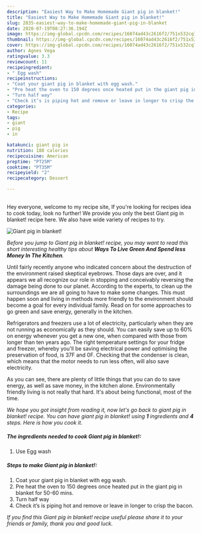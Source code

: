 ```yaml
---
description: "Easiest Way to Make Homemade Giant pig in blanket!"
title: "Easiest Way to Make Homemade Giant pig in blanket!"
slug: 2835-easiest-way-to-make-homemade-giant-pig-in-blanket
date: 2020-07-19T08:27:36.194Z
image: https://img-global.cpcdn.com/recipes/16074ad43c2616f2/751x532cq70/giant-pig-in-blanket-recipe-main-photo.jpg
thumbnail: https://img-global.cpcdn.com/recipes/16074ad43c2616f2/751x532cq70/giant-pig-in-blanket-recipe-main-photo.jpg
cover: https://img-global.cpcdn.com/recipes/16074ad43c2616f2/751x532cq70/giant-pig-in-blanket-recipe-main-photo.jpg
author: Agnes Vega
ratingvalue: 3.3
reviewcount: 11
recipeingredient:
- " Egg wash"
recipeinstructions:
- "Coat your giant pig in blanket with egg wash."
- "Pre heat the oven to 150 degrees once heated put in the giant pig in blanket for 50-60 mins."
- "Turn half way"
- "Check it’s is piping hot and remove or leave in longer to crisp the bacon."
categories:
- Recipe
tags:
- giant
- pig
- in

katakunci: giant pig in 
nutrition: 188 calories
recipecuisine: American
preptime: "PT25M"
cooktime: "PT35M"
recipeyield: "2"
recipecategory: Dessert

---
```

<br>
Hey everyone, welcome to my recipe site, If you're looking for recipes idea to cook today, look no further! We provide you only the best Giant pig in blanket! recipe here. We also have wide variety of recipes to try.
<br>


![Giant pig in blanket!](https://img-global.cpcdn.com/recipes/16074ad43c2616f2/751x532cq70/giant-pig-in-blanket-recipe-main-photo.jpg)

<i>Before you jump to Giant pig in blanket! recipe, you may want to read this short interesting healthy tips about 
<strong>Ways To Live Green And Spend less Money In The Kitchen</strong>.</i>
</br>

Until fairly recently anyone who indicated concern about the destruction of the environment raised skeptical eyebrows. Those days are over, and it appears we all recognize our role in stopping and conceivably reversing the damage being done to our planet. According to the experts, to clean up the surroundings we are all going to have to make some changes. This must happen soon and living in methods more friendly to the environment should become a goal for every individual family. Read on for some approaches to go green and save energy, generally in the kitchen.

Refrigerators and freezers use a lot of electricity, particularly when they are not running as economically as they should. You can easily save up to 60% on energy whenever you get a new one, when compared with those from longer than ten years ago. The right temperature settings for your fridge and freezer, whereby you'll be saving electrical power and optimising the preservation of food, is 37F and 0F. Checking that the condenser is clean, which means that the motor needs to run less often, will also save electricity.

As you can see, there are plenty of little things that you can do to save energy, as well as save money, in the kitchen alone. Environmentally friendly living is not really that hard. It's about being functional, most of the time.


<i>We hope you got insight from reading it, now let's go back to giant pig in blanket! recipe. You can have giant pig in blanket! using <strong>1</strong> ingredients and <strong>4</strong> steps. Here is how you cook it.
</i>

##### The ingredients needed to cook Giant pig in blanket!:

1. Use  Egg wash


##### Steps to make Giant pig in blanket!:

1. Coat your giant pig in blanket with egg wash.
1. Pre heat the oven to 150 degrees once heated put in the giant pig in blanket for 50-60 mins.
1. Turn half way
1. Check it’s is piping hot and remove or leave in longer to crisp the bacon.


<i>If you find this Giant pig in blanket! recipe useful please share it to your friends or family, thank you and good luck.</i>
